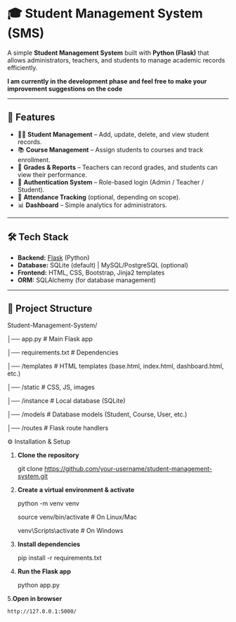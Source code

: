 # 🎓 Student Management System (SMS)

A simple **Student Management System** built with **Python (Flask)** that allows administrators, teachers, and students to manage academic records efficiently.  

**I am currently in the development phase and feel free to make your improvement suggestions on the code**

---

## 🚀 Features

- 👨‍🎓 **Student Management** – Add, update, delete, and view student records.  
- 📚 **Course Management** – Assign students to courses and track enrollment.  
- 📝 **Grades & Reports** – Teachers can record grades, and students can view their performance.  
- 🔐 **Authentication System** – Role-based login (Admin / Teacher / Student).  
- 📅 **Attendance Tracking** (optional, depending on scope).  
- 📊 **Dashboard** – Simple analytics for administrators.  

---

## 🛠️ Tech Stack

- **Backend:** [Flask](https://flask.palletsprojects.com/) (Python)  
- **Database:** SQLite (default) | MySQL/PostgreSQL (optional)  
- **Frontend:** HTML, CSS, Bootstrap, Jinja2 templates  
- **ORM:** SQLAlchemy (for database management)  

---

## 📂 Project Structure

Student-Management-System/

│── app.py # Main Flask app

│── requirements.txt # Dependencies

│── /templates # HTML templates (base.html, index.html, dashboard.html, etc.)

│── /static # CSS, JS, images

│── /instance # Local database (SQLite)

│── /models # Database models (Student, Course, User, etc.)

│── /routes # Flask route handlers

⚙️ Installation & Setup

1. **Clone the repository**
    
   git clone https://github.com/your-username/student-management-system.git
   
2. **Create a virtual environment & activate**

    python -m venv venv
    
    source venv/bin/activate   # On Linux/Mac
    
    venv\Scripts\activate      # On Windows

3. **Install dependencies**

    pip install -r requirements.txt

4. **Run the Flask app**

    python app.py

5.**Open in browser**

    http://127.0.0.1:5000/

